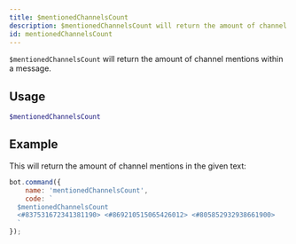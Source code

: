```yaml
---
title: $mentionedChannelsCount
description: $mentionedChannelsCount will return the amount of channel mentions within a message.
id: mentionedChannelsCount
---
```


`$mentionedChannelsCount` will return the amount of channel mentions within a message.

## Usage

```php
$mentionedChannelsCount
```

## Example

This will return the amount of channel mentions in the given text:

```javascript
bot.command({
    name: 'mentionedChannelsCount',
    code: `
  $mentionedChannelsCount
  <#837531672341381190> <#869210515065426012> <#805852932938661900>
  `
});
```
